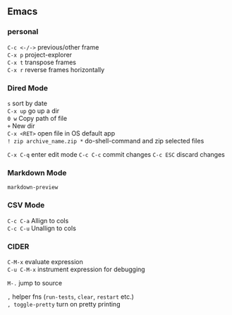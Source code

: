 ## Emacs

### personal
`C-c <-/->` previous/other frame  
`C-x p` project-explorer  
`C-x t` transpose frames  
`C-x r` reverse frames horizontally  



### Dired Mode

`s` sort by date  
`C-x up` go up a dir  
`0 w` Copy path of file    
`+` New dir  
`C-x <RET>` open file in OS default app  
`! zip archive_name.zip *` do-shell-command and zip selected files  

`C-x C-q` enter edit mode
`C-c C-c` commit changes
`C-c ESC` discard changes


### Markdown Mode

`markdown-preview`


### CSV Mode

`C-c C-a` Allign to cols  
`C-c C-u` Unallign to cols


### CIDER

`C-M-x` evaluate expression  
`C-u C-M-x` instrument expression for debugging

`M-.` jump to source

`,` helper fns (`run-tests`, `clear`, `restart` etc.)  
`, toggle-pretty` turn on pretty printing

